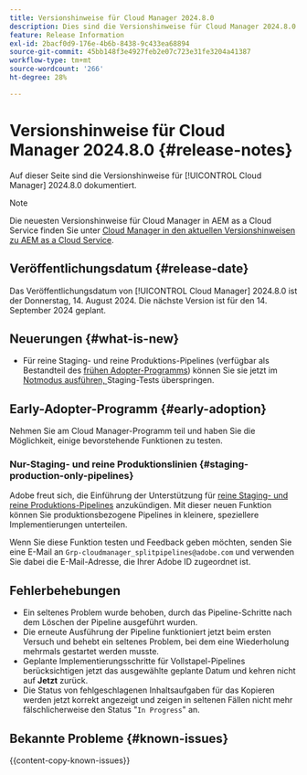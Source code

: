 ```yaml
---
title: Versionshinweise für Cloud Manager 2024.8.0
description: Dies sind die Versionshinweise für Cloud Manager 2024.8.0.
feature: Release Information
exl-id: 2bacf0d9-176e-4b6b-8438-9c433ea68894
source-git-commit: 45bb148f3e4927feb2e07c723e31fe3204a41387
workflow-type: tm+mt
source-wordcount: '266'
ht-degree: 28%

---
```


# Versionshinweise für Cloud Manager 2024.8.0 {#release-notes}

Auf dieser Seite sind die Versionshinweise für [!UICONTROL Cloud Manager] 2024.8.0 dokumentiert.

>[!NOTE]
>
>Die neuesten Versionshinweise für Cloud Manager in AEM as a Cloud Service finden Sie unter [Cloud Manager in den aktuellen Versionshinweisen zu AEM as a Cloud Service](https://experienceleague.adobe.com/de/docs/experience-manager-cloud-service/content/release-notes/cloud-manager/current).

## Veröffentlichungsdatum {#release-date}

Das Veröffentlichungsdatum von [!UICONTROL Cloud Manager] 2024.8.0 ist der Donnerstag, 14. August 2024. Die nächste Version ist für den 14. September 2024 geplant.

## Neuerungen {#what-is-new}

* Für reine Staging- und reine Produktions-Pipelines (verfügbar als Bestandteil des [frühen Adopter-Programms](#staging-production-only-pipelines)) können Sie sie jetzt im [Notmodus ausführen, ](/help/using/stage-prod-only.md#emergency-mode) Staging-Tests überspringen.

## Early-Adopter-Programm {#early-adoption}

Nehmen Sie am Cloud Manager-Programm teil und haben Sie die Möglichkeit, einige bevorstehende Funktionen zu testen.

### Nur-Staging- und reine Produktionslinien {#staging-production-only-pipelines}

Adobe freut sich, die Einführung der Unterstützung für [reine Staging- und reine Produktions-Pipelines](/help/using/stage-prod-only.md) anzukündigen. Mit dieser neuen Funktion können Sie produktionsbezogene Pipelines in kleinere, speziellere Implementierungen unterteilen.

Wenn Sie diese Funktion testen und Feedback geben möchten, senden Sie eine E-Mail an `Grp-cloudmanager_splitpipelines@adobe.com` und verwenden Sie dabei die E-Mail-Adresse, die Ihrer Adobe ID zugeordnet ist.

## Fehlerbehebungen

* Ein seltenes Problem wurde behoben, durch das Pipeline-Schritte nach dem Löschen der Pipeline ausgeführt wurden.
* Die erneute Ausführung der Pipeline funktioniert jetzt beim ersten Versuch und behebt ein seltenes Problem, bei dem eine Wiederholung mehrmals gestartet werden musste.
* Geplante Implementierungsschritte für Vollstapel-Pipelines berücksichtigen jetzt das ausgewählte geplante Datum und kehren nicht auf **Jetzt** zurück.
* Die Status von fehlgeschlagenen Inhaltsaufgaben für das Kopieren werden jetzt korrekt angezeigt und zeigen in seltenen Fällen nicht mehr fälschlicherweise den Status &quot;`In Progress`&quot; an.

## Bekannte Probleme {#known-issues}

{{content-copy-known-issues}}
